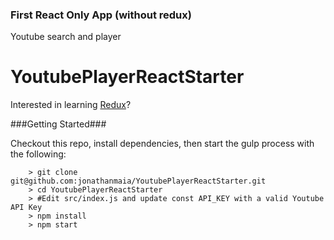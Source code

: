 ### First React Only App (without redux) ###
Youtube search and player

# YoutubePlayerReactStarter

Interested in learning [Redux](https://www.udemy.com/react-redux/)?

###Getting Started###

Checkout this repo, install dependencies, then start the gulp process with the following:

```
	> git clone git@github.com:jonathanmaia/YoutubePlayerReactStarter.git
	> cd YoutubePlayerReactStarter
	> #Edit src/index.js and update const API_KEY with a valid Youtube API Key
	> npm install
	> npm start
```


